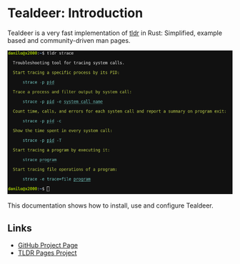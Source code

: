 # Tealdeer: Introduction

Tealdeer is a very fast implementation of
[tldr](https://github.com/tldr-pages/tldr) in Rust: Simplified, example based
and community-driven man pages.

![Screenshot](screenshot-default.png)

This documentation shows how to install, use and configure Tealdeer.

## Links

- [GitHub Project Page](https://github.com/dbrgn/tealdeer)
- [TLDR Pages Project](https://tldr.sh/)
